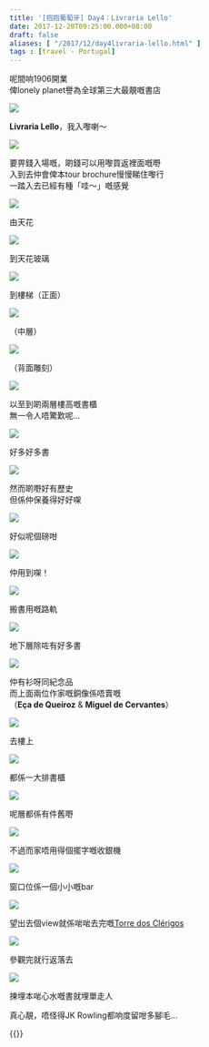 ```yaml
---
title: '[抱抱葡萄牙] Day4：Livraria Lello'
date: 2017-12-20T09:25:00.000+08:00
draft: false
aliases: [ "/2017/12/day4livraria-lello.html" ]
tags : [travel - Portugal]
---
```


呢間响1906開業  
俾lonely planet譽為全球第三大最靚嘅書店  

![](/images/portugal4e1.jpg)

**Livraria Lello**，我入嚟喇～  

![](/images/portugal4e2.jpg)

要畀錢入場嘅，啲錢可以用嚟買返裡面嘅嘢  
入到去仲會俾本tour brochure慢慢睇住嚟行  
一踏入去已經有種「哇～」嘅感覺  

![](/images/portugal4e3.jpg)

由天花  

![](/images/portugal4e4.jpg)

到天花玻璃  

![](/images/portugal4e5.jpg)

到樓梯（正面）  

![](/images/portugal4e6.jpg)

（中層）  

![](/images/portugal4e7.jpg)

（背面雕刻）  

![](/images/portugal4e8.jpg)

以至到啲兩層樓高嘅書櫃  
無一令人唔驚歎呢...  

![](/images/portugal4e9.jpg)

好多好多書  

![](/images/portugal4e10.jpg)

然而啲嘢好有歷史  
但係仲保養得好好㗎  

![](/images/portugal4e11.jpg)

好似呢個磅咁  

![](/images/portugal4e12.jpg)

仲用到㗎！  

![](/images/portugal4e13.jpg)

搬書用嘅路軌  

![](/images/portugal4e14.jpg)

地下層除咗有好多書  

![](/images/portugal4e15.jpg)

仲有衫呀同紀念品  
而上面兩位作家嘅銅像係唔賣嘅  
（**Eça de Queiroz** & **Miguel de Cervantes**）  

![](/images/portugal4e16.jpg)

去樓上  

![](/images/portugal4e17.jpg)

都係一大排書櫃  

![](/images/portugal4e18.jpg)

呢層都係有件舊嘢  

![](/images/portugal4e19.jpg)

不過而家唔用得個擺字嘅收銀機  

![](/images/portugal4e20.jpg)

窗口位係一個小小嘅bar  

![](/images/portugal4e21.jpg)

望出去個view就係啱啱去完嘅[Torre dos Clérigos](https://hidie.net/portugal4b/)  

![](/images/portugal4e22.jpg)

參觀完就行返落去  

![](/images/portugal4e23.jpg)

揀埋本啱心水嘅書就埋單走人  
  
真心靚，唔怪得JK Rowling都响度留咁多腳毛...  
  
  

{{<portugal>}}  
